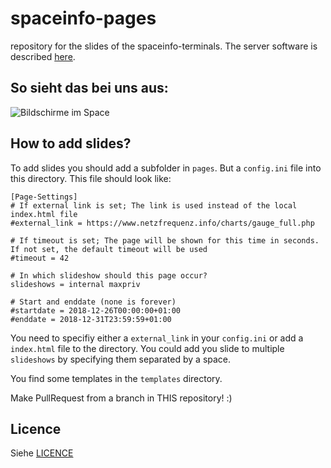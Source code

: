 # spaceinfo-pages

repository for the slides of the spaceinfo-terminals. The server software is described [here](https://github.com/vspaceone/spaceinfo).

## So sieht das bei uns aus:
![Bildschirme im Space](spaceinfo.jpg)

## How to add slides?
To add slides you should add a subfolder in `pages`. But a `config.ini` file into this directory. This file should look like:
```
[Page-Settings]
# If external link is set; The link is used instead of the local index.html file
#external_link = https://www.netzfrequenz.info/charts/gauge_full.php

# If timeout is set; The page will be shown for this time in seconds. If not set, the default timeout will be used
#timeout = 42

# In which slideshow should this page occur?
slideshows = internal maxpriv

# Start and enddate (none is forever)
#startdate = 2018-12-26T00:00:00+01:00
#enddate = 2018-12-31T23:59:59+01:00

```
You need to specifiy either a `external_link` in your `config.ini` or add a `index.html` file to the directory. You could add you slide to multiple `slideshows` by specifying them separated by a space.

You find some templates in the `templates` directory.

Make PullRequest from a branch in THIS repository! :)

## Licence
Siehe [LICENCE](LICENCE.md)
